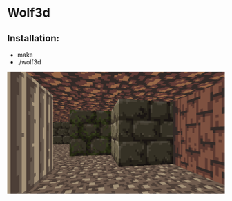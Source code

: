 # Wolf3d
## Installation:
* make
* ./wolf3d

![wolf3d_screenshot](/screenshots/screenshot_wolf3d.png?raw=true "wolf3d")
